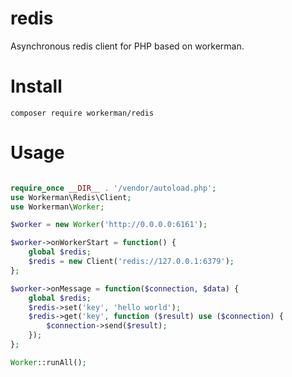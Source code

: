 # redis
Asynchronous redis client for PHP based on workerman.

# Install

```
composer require workerman/redis
```

# Usage
```php

require_once __DIR__ . '/vendor/autoload.php';
use Workerman\Redis\Client;
use Workerman\Worker;

$worker = new Worker('http://0.0.0.0:6161');

$worker->onWorkerStart = function() {
    global $redis;
    $redis = new Client('redis://127.0.0.1:6379');
};

$worker->onMessage = function($connection, $data) {
    global $redis;
    $redis->set('key', 'hello world');    
    $redis->get('key', function ($result) use ($connection) {
        $connection->send($result);
    });  
};

Worker::runAll();
```

